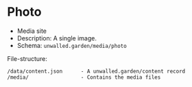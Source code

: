 # Photo

 - Media site
 - Description: A single image.
 - Schema: `unwalled.garden/media/photo`

File-structure:

```
/data/content.json      - A unwalled.garden/content record
/media/                 - Contains the media files
```